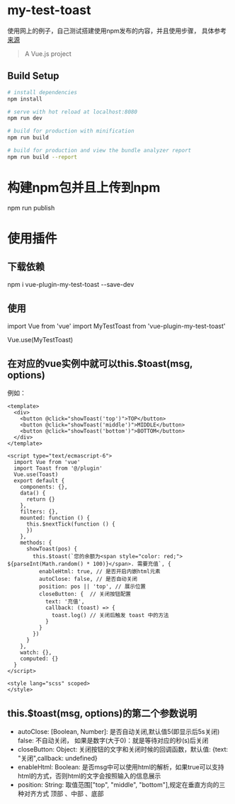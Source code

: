 # my-test-toast
使用网上的例子，自己测试搭建使用npm发布的内容，并且使用步骤，
具体参考[来源](https://www.jianshu.com/p/62c199d306e1)

> A Vue.js project

## Build Setup

``` bash
# install dependencies
npm install

# serve with hot reload at localhost:8080
npm run dev

# build for production with minification
npm run build

# build for production and view the bundle analyzer report
npm run build --report
```

# 构建npm包并且上传到npm
npm run publish

# 使用插件
## 下载依赖
npm i vue-plugin-my-test-toast --save-dev
## 使用
import Vue from 'vue'
import MyTestToast from 'vue-plugin-my-test-toast'

Vue.use(MyTestToast)

## 在对应的vue实例中就可以this.$toast(msg, options)
例如：
```vue
<template>
  <div>
    <button @click="showToast('top')">TOP</button>
    <button @click="showToast('middle')">MIDDLE</button>
    <button @click="showToast('bottom')">BOTTOM</button>
  </div>
</template>

<script type="text/ecmascript-6">
  import Vue from 'vue'
  import Toast from '@/plugin'
  Vue.use(Toast)
  export default {
    components: {},
    data() {
      return {}
    },
    filters: {},
    mounted: function () {
      this.$nextTick(function () {
      })
    },
    methods: {
      showToast(pos) {
        this.$toast(`您的余额为<span style="color: red;"> ${parseInt(Math.random() * 100)}</span>. 需要充值`, {
          enableHtml: true, // 是否开启内嵌html元素
          autoClose: false, // 是否自动关闭
          position: pos || 'top', // 展示位置
          closeButton: {  // 关闭按钮配置
            text: '充值',
            callback: (toast) => {
              toast.log() // 关闭后触发 toast 中的方法
            }
          }
        })
      }
    },
    watch: {},
    computed: {}
  }
</script>

<style lang="scss" scoped>
</style>

```

## this.$toast(msg, options)的第二个参数说明
- autoClose: [Boolean, Number]: 是否自动关闭,默认值5(即显示后5s关闭)  false: 不自动关闭， 如果是数字(大于0)：就是等待对应的秒(s)后关闭
- closeButton: Object: 关闭按钮的文字和关闭时候的回调函数，默认值: {text: "关闭",callback: undefined}
- enableHtml: Boolean: 是否msg中可以使用html的解析，如果true可以支持html的方式，否则html的文字会按照输入的信息展示
- position: String: 取值范围["top", "middle", "bottom"],规定在垂直方向的三种对齐方式 顶部 、中部 、底部
